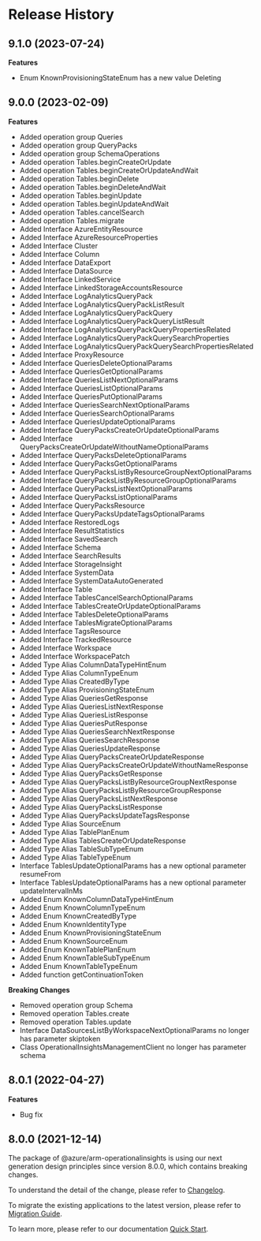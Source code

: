 # Release History
    
## 9.1.0 (2023-07-24)
    
**Features**

  - Enum KnownProvisioningStateEnum has a new value Deleting
    
    
## 9.0.0 (2023-02-09)
    
**Features**

  - Added operation group Queries
  - Added operation group QueryPacks
  - Added operation group SchemaOperations
  - Added operation Tables.beginCreateOrUpdate
  - Added operation Tables.beginCreateOrUpdateAndWait
  - Added operation Tables.beginDelete
  - Added operation Tables.beginDeleteAndWait
  - Added operation Tables.beginUpdate
  - Added operation Tables.beginUpdateAndWait
  - Added operation Tables.cancelSearch
  - Added operation Tables.migrate
  - Added Interface AzureEntityResource
  - Added Interface AzureResourceProperties
  - Added Interface Cluster
  - Added Interface Column
  - Added Interface DataExport
  - Added Interface DataSource
  - Added Interface LinkedService
  - Added Interface LinkedStorageAccountsResource
  - Added Interface LogAnalyticsQueryPack
  - Added Interface LogAnalyticsQueryPackListResult
  - Added Interface LogAnalyticsQueryPackQuery
  - Added Interface LogAnalyticsQueryPackQueryListResult
  - Added Interface LogAnalyticsQueryPackQueryPropertiesRelated
  - Added Interface LogAnalyticsQueryPackQuerySearchProperties
  - Added Interface LogAnalyticsQueryPackQuerySearchPropertiesRelated
  - Added Interface ProxyResource
  - Added Interface QueriesDeleteOptionalParams
  - Added Interface QueriesGetOptionalParams
  - Added Interface QueriesListNextOptionalParams
  - Added Interface QueriesListOptionalParams
  - Added Interface QueriesPutOptionalParams
  - Added Interface QueriesSearchNextOptionalParams
  - Added Interface QueriesSearchOptionalParams
  - Added Interface QueriesUpdateOptionalParams
  - Added Interface QueryPacksCreateOrUpdateOptionalParams
  - Added Interface QueryPacksCreateOrUpdateWithoutNameOptionalParams
  - Added Interface QueryPacksDeleteOptionalParams
  - Added Interface QueryPacksGetOptionalParams
  - Added Interface QueryPacksListByResourceGroupNextOptionalParams
  - Added Interface QueryPacksListByResourceGroupOptionalParams
  - Added Interface QueryPacksListNextOptionalParams
  - Added Interface QueryPacksListOptionalParams
  - Added Interface QueryPacksResource
  - Added Interface QueryPacksUpdateTagsOptionalParams
  - Added Interface RestoredLogs
  - Added Interface ResultStatistics
  - Added Interface SavedSearch
  - Added Interface Schema
  - Added Interface SearchResults
  - Added Interface StorageInsight
  - Added Interface SystemData
  - Added Interface SystemDataAutoGenerated
  - Added Interface Table
  - Added Interface TablesCancelSearchOptionalParams
  - Added Interface TablesCreateOrUpdateOptionalParams
  - Added Interface TablesDeleteOptionalParams
  - Added Interface TablesMigrateOptionalParams
  - Added Interface TagsResource
  - Added Interface TrackedResource
  - Added Interface Workspace
  - Added Interface WorkspacePatch
  - Added Type Alias ColumnDataTypeHintEnum
  - Added Type Alias ColumnTypeEnum
  - Added Type Alias CreatedByType
  - Added Type Alias ProvisioningStateEnum
  - Added Type Alias QueriesGetResponse
  - Added Type Alias QueriesListNextResponse
  - Added Type Alias QueriesListResponse
  - Added Type Alias QueriesPutResponse
  - Added Type Alias QueriesSearchNextResponse
  - Added Type Alias QueriesSearchResponse
  - Added Type Alias QueriesUpdateResponse
  - Added Type Alias QueryPacksCreateOrUpdateResponse
  - Added Type Alias QueryPacksCreateOrUpdateWithoutNameResponse
  - Added Type Alias QueryPacksGetResponse
  - Added Type Alias QueryPacksListByResourceGroupNextResponse
  - Added Type Alias QueryPacksListByResourceGroupResponse
  - Added Type Alias QueryPacksListNextResponse
  - Added Type Alias QueryPacksListResponse
  - Added Type Alias QueryPacksUpdateTagsResponse
  - Added Type Alias SourceEnum
  - Added Type Alias TablePlanEnum
  - Added Type Alias TablesCreateOrUpdateResponse
  - Added Type Alias TableSubTypeEnum
  - Added Type Alias TableTypeEnum
  - Interface TablesUpdateOptionalParams has a new optional parameter resumeFrom
  - Interface TablesUpdateOptionalParams has a new optional parameter updateIntervalInMs
  - Added Enum KnownColumnDataTypeHintEnum
  - Added Enum KnownColumnTypeEnum
  - Added Enum KnownCreatedByType
  - Added Enum KnownIdentityType
  - Added Enum KnownProvisioningStateEnum
  - Added Enum KnownSourceEnum
  - Added Enum KnownTablePlanEnum
  - Added Enum KnownTableSubTypeEnum
  - Added Enum KnownTableTypeEnum
  - Added function getContinuationToken

**Breaking Changes**

  - Removed operation group Schema
  - Removed operation Tables.create
  - Removed operation Tables.update
  - Interface DataSourcesListByWorkspaceNextOptionalParams no longer has parameter skiptoken
  - Class OperationalInsightsManagementClient no longer has parameter schema
    
## 8.0.1 (2022-04-27)

**Features**

  - Bug fix

## 8.0.0 (2021-12-14)

The package of @azure/arm-operationalinsights is using our next generation design principles since version 8.0.0, which contains breaking changes.

To understand the detail of the change, please refer to [Changelog](https://aka.ms/js-track2-changelog).

To migrate the existing applications to the latest version, please refer to [Migration Guide](https://aka.ms/js-track2-migration-guide).

To learn more, please refer to our documentation [Quick Start](https://aka.ms/js-track2-quickstart).
